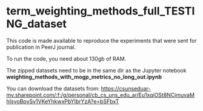 # term_weighting_methods_full_TESTING_dataset

This code is made available to reproduce the experiments that were sent for publication in PeerJ journal.

To run the code, you need about 130gb of RAM.

The zipped datasets need to be in the same dir as the Jupyter notebook **weighting_methods_with_mogp_metrics_no_long_out.ipynb**

You can download the datasets from: https://csunseduar-my.sharepoint.com/:f:/g/personal/cb_cs_uns_edu_ar/Eu1xqiOSt8NCjmuvaMhIsyoBpvSv1VKeYhkwxPbYIbrYzA?e=bSFbxT
